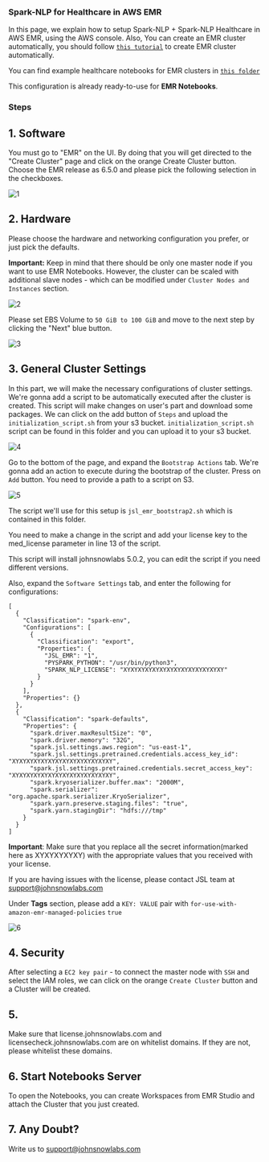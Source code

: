 ### Spark-NLP for Healthcare in AWS EMR

In this page, we explain how to setup Spark-NLP + Spark-NLP Healthcare in AWS EMR, using the AWS console. Also, You can create an EMR cluster automatically, you should follow [`this tutorial`](https://github.com/JohnSnowLabs/johnsnowlabs/blob/main/notebooks/create_emr_cluster.ipynb) to create EMR cluster automatically.

You can find example healthcare notebooks for EMR clusters in [`this folder`](https://github.com/JohnSnowLabs/spark-nlp-workshop/tree/master/products/emr/healthcare)

This configuration is already ready-to-use for **EMR Notebooks**.

### Steps
## 1. Software

You must go to "EMR" on the UI. By doing that you will get directed to the "Create Cluster" page and click on the orange Create Cluster button. Choose the EMR release as 6.5.0 and please pick the following selection in the checkboxes.

![1](https://github.com/JohnSnowLabs/spark-nlp-workshop/assets/72014272/e495e6ba-d519-464c-a08f-8d350a15354c)


## 2. Hardware
Please choose the hardware and networking configuration you prefer, or just pick the defaults.

**Important:** Keep in mind that there should be only one master node if you want to use EMR Notebooks. However, the cluster can be scaled with additional slave nodes - which can be modified under `Cluster Nodes and Instances` section.

![2](https://github.com/JohnSnowLabs/spark-nlp-workshop/assets/72014272/357544ca-19a9-46d4-8099-c0ae65882d27)


Please set EBS Volume to `50 GiB to 100 GiB` and move to the next step by clicking the "Next" blue button.<br/>

![3](https://github.com/JohnSnowLabs/spark-nlp-workshop/assets/72014272/45b2287e-6aa6-413d-ad59-85ac7d19d75f)



## 3. General Cluster Settings


In this part, we will make the necessary configurations of cluster settings. We're gonna add a script to be automatically executed after the cluster is created. This script will make changes on user's part and download some packages. We can click on the add button of `Steps` and upload the `initialization_script.sh` from your s3 bucket. `initialization_script.sh` script can be found in this folder and you can upload it to your s3 bucket.

![4](https://github.com/JohnSnowLabs/spark-nlp-workshop/assets/72014272/b4c4ca6d-120e-411c-b0bf-cd71c33dbfdf)


Go to the bottom of the page, and expand the `Bootstrap Actions` tab. We're gonna add an action to execute during the bootstrap of the cluster. Press on `Add` button. You need to provide a path to a script on S3.

![5](https://github.com/JohnSnowLabs/spark-nlp-workshop/assets/72014272/05c3931c-16f7-47ad-b135-2612e85b3de4)


The script we'll use for this setup is `jsl_emr_bootstrap2.sh` which is contained in this folder.


You need to make a change in the script and add your license key to the med_license parameter in line 13 of the script. <br/>


This script will install johnsnowlabs 5.0.2, you can edit the script if you need different versions.<br/>



Also, expand the `Software Settings` tab, and enter the following for configurations:

```
[
  {
    "Classification": "spark-env",
    "Configurations": [
      {
        "Classification": "export",
        "Properties": {
          "JSL_EMR": "1",
          "PYSPARK_PYTHON": "/usr/bin/python3",
          "SPARK_NLP_LICENSE": "XYXYXYXYXYXYXYXYXYXYXYXYXYXY"
        }
      }
    ],
    "Properties": {}
  },
  {
    "Classification": "spark-defaults",
    "Properties": {
      "spark.driver.maxResultSize": "0",
      "spark.driver.memory": "32G",
      "spark.jsl.settings.aws.region": "us-east-1",
      "spark.jsl.settings.pretrained.credentials.access_key_id": "XYXYXYXYXYXYXYXYXYXYXYXYXYXY",
      "spark.jsl.settings.pretrained.credentials.secret_access_key": "XYXYXYXYXYXYXYXYXYXYXYXYXYXY",
      "spark.kryoserializer.buffer.max": "2000M",
      "spark.serializer": "org.apache.spark.serializer.KryoSerializer",
      "spark.yarn.preserve.staging.files": "true",
      "spark.yarn.stagingDir": "hdfs:///tmp"
    }
  }
]
```
**__Important__**:
Make sure that you replace all the secret information(marked here as XYXYXYXYXY) with the appropriate values that you received with your license.<br/> 

If you are having issues with the license, please contact JSL team at support@johnsnowlabs.com


Under **Tags** section, please add a `KEY: VALUE` pair with `for-use-with-amazon-emr-managed-policies` `true`

![6](https://github.com/JohnSnowLabs/spark-nlp-workshop/assets/72014272/0f03d691-1681-4c94-a6f0-7a62ec4605f2)


## 4. Security
After selecting a `EC2 key pair` - to connect the master node with `SSH` and select the IAM roles, we can click on the orange `Create Cluster` button and a Cluster will be created.

## 5.
Make sure that license.johnsnowlabs.com and licensecheck.johnsnowlabs.com are on whitelist domains. If they are not, please whitelist these domains.

## 6. Start Notebooks Server

To open the Notebooks, you can create Workspaces from EMR Studio and attach the Cluster that you just created.

## 7. Any Doubt?
Write us to support@johnsnowlabs.com
